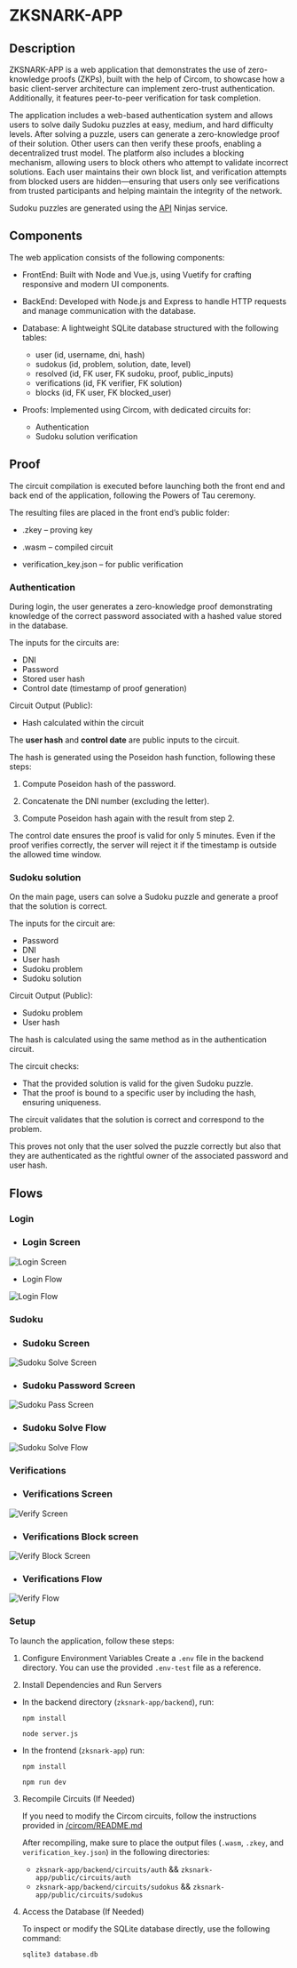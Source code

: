 # ZKSNARK-APP

## Description
ZKSNARK-APP is a web application that demonstrates the use of zero-knowledge proofs (ZKPs), built with the help of Circom, to showcase how a basic client-server architecture can implement zero-trust authentication. Additionally, it features peer-to-peer verification for task completion.

The application includes a web-based authentication system and allows users to solve daily Sudoku puzzles at easy, medium, and hard difficulty levels. After solving a puzzle, users can generate a zero-knowledge proof of their solution. Other users can then verify these proofs, enabling a decentralized trust model. The platform also includes a blocking mechanism, allowing users to block others who attempt to validate incorrect solutions. Each user maintains their own block list, and verification attempts from blocked users are hidden—ensuring that users only see verifications from trusted participants and helping maintain the integrity of the network.

Sudoku puzzles are generated using the [API](https://www.api-ninjas.com/api/sudoku) Ninjas service.

## Components

The web application consists of the following components:

- FrontEnd: Built with Node and Vue.js, using Vuetify for crafting responsive and modern UI components.
  
- BackEnd: Developed with Node.js and Express to handle HTTP requests and manage communication with the database.
  
- Database: A lightweight SQLite database structured with the following tables:
  
  - user (id, username, dni, hash)
  - sudokus (id, problem, solution, date, level)
  - resolved (id, FK user, FK sudoku, proof, public_inputs)
  - verifications (id, FK verifier, FK solution)
  - blocks (id, FK user, FK blocked_user)
  
- Proofs: Implemented using Circom, with dedicated circuits for:
  - Authentication
  - Sudoku solution verification

## Proof

The circuit compilation is executed before launching both the front end and back end of the application, following the Powers of Tau ceremony.

The resulting files are placed in the front end’s public folder:

- .zkey – proving key

- .wasm – compiled circuit

- verification_key.json – for public verification

### Authentication

During login, the user generates a zero-knowledge proof demonstrating knowledge of the correct password associated with a hashed value stored in the database.

The inputs for the circuits are:
- DNI
- Password
- Stored user hash
- Control date (timestamp of proof generation)

Circuit Output (Public):
- Hash calculated within the circuit

The **user hash** and **control date** are public inputs to the circuit.

The hash is generated using the Poseidon hash function, following these steps:

1. Compute Poseidon hash of the password.

2. Concatenate the DNI number (excluding the letter).

3. Compute Poseidon hash again with the result from step 2.

The control date ensures the proof is valid for only 5 minutes. Even if the proof verifies correctly, the server will reject it if the timestamp is outside the allowed time window.

### Sudoku solution

On the main page, users can solve a Sudoku puzzle and generate a proof that the solution is correct.

The inputs for the circuit are:
- Password
- DNI
- User hash
- Sudoku problem
- Sudoku solution

Circuit Output (Public):
- Sudoku problem
- User hash

The hash is calculated using the same method as in the authentication circuit.

The circuit checks:

- That the provided solution is valid for the given Sudoku puzzle.
- That the proof is bound to a specific user by including the hash, ensuring uniqueness.

The circuit validates that the solution is correct and correspond to the problem.

This proves not only that the user solved the puzzle correctly but also that they are authenticated as the rightful owner of the associated password and user hash.

## Flows
### Login
- ### Login Screen
  
![Login Screen](/Images/LoginScreen.png)

- Login Flow
  
![Login Flow](/Images/Login.png)

### Sudoku
- ### Sudoku Screen
  
![Sudoku Solve Screen](/Images/SudokuScreen.png)

- ### Sudoku Password Screen
  
![Sudoku Pass Screen](/Images/SudokuPassScreen.png)

- ### Sudoku Solve Flow
  
![Sudoku Solve Flow](/Images/Sudoku.png)

### Verifications
- ###  Verifications Screen
  
![Verify Screen](/Images/VerifyScreen.png)

- ### Verifications Block screen
  
![Verify Block Screen](/Images/BlockScreen.png)

- ### Verifications Flow
  
![Verify Flow](/Images/Verify.png)


### Setup

To launch the application, follow these steps:

1. Configure Environment Variables
Create a `.env` file in the backend directory. You can use the provided `.env-test` file as a reference.

2. Install Dependencies and Run Servers
   
- In the backend directory (`zksnark-app/backend`), run:
  
    `npm install`

    `node server.js`


- In the frontend (`zksnark-app`) run:
  
    `npm install`
  
    `npm run dev`

3. Recompile Circuits (If Needed)

    If you need to modify the Circom circuits, follow the instructions provided in [/circom/README.md](/circom/README.md)

    After recompiling, make sure to place the output files (`.wasm`, `.zkey`, and `verification_key.json`) in the following directories:

   - `zksnark-app/backend/circuits/auth` && `zksnark-app/public/circuits/auth`
   - `zksnark-app/backend/circuits/sudokus` && `zksnark-app/public/circuits/sudokus`

4. Access the Database (If Needed)

    To inspect or modify the SQLite database directly, use the following command:

    `sqlite3 database.db`

